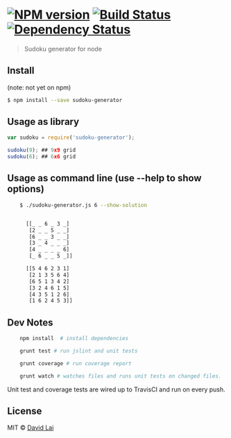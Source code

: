 #  [![NPM version][npm-image]][npm-url] [![Build Status][travis-image]][travis-url] [![Dependency Status][daviddm-image]][daviddm-url]

> Sudoku generator for node


## Install
(note: not yet on npm)
```sh
$ npm install --save sudoku-generator
```


## Usage as library
```js
var sudoku = require('sudoku-generator');

sudoku(9); ## 9x9 grid
sudoku(6); ## 6x6 grid


```
## Usage as command line (use --help to show options)
```sh
    $ ./sudoku-generator.js 6 --show-solution


      [[_ _ 6 _ 3 _]
       [2 _ _ 5 _ _]
       [6 _ _ 3 _ _]
       [3 _ 4 _ _ _]
       [4 _ _ _ _ 6]
       [_ 6 _ _ 5 _]]

      [[5 4 6 2 3 1]
       [2 1 3 5 6 4]
       [6 5 1 3 4 2]
       [3 2 4 6 1 5]
       [4 3 5 1 2 6]
       [1 6 2 4 5 3]]
```

## Dev Notes
```sh
    npm install  # install dependencies

    grunt test # run jslint and unit tests

    grunt coverage # run coverage report

    grunt watch # watches files and runs unit tests on changed files.
```

Unit test and coverage tests are wired up to TravisCI and run on every push.


## License

MIT © [David Lai](http://github.com/dlai0001)


[npm-image]: https://badge.fury.io/js/sudoku-generator.svg
[npm-url]: https://npmjs.org/package/sudoku-generator
[travis-image]: https://travis-ci.org/dlai0001/sudoku-generator.svg?branch=master
[travis-url]: https://travis-ci.org/dlai0001/sudoku-generator
[daviddm-image]: https://david-dm.org/dlai0001/sudoku-generator.svg?theme=shields.io
[daviddm-url]: https://david-dm.org/dlai0001/sudoku-generator

